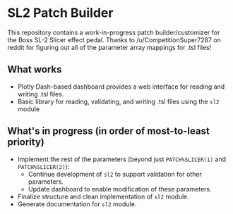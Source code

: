 # SL2 Patch Builder
This repository contains a work-in-progress patch builder/customizer for the Boss SL-2 Slicer effect pedal. Thanks to /u/CompetitionSuper7287 on reddit for figuring out all of the parameter array mappings for .tsl files!

## What works
- Plotly Dash-based dashboard provides a web interface for reading and writing .tsl files. 
- Basic library for reading, validating, and writing .tsl files using the `sl2` module

## What's in progress (in order of most-to-least priority)
- Implement the rest of the parameters (beyond just `PATCH%SLICER(1)` and `PATCH%SLICER(2)`):
  - Continue development of `sl2` to support validation for other parameters.
  - Update dashboard to enable modification of these parameters.
- Finalize structure and clean implementation of `sl2` module.
- Generate documentation for `sl2` module.
